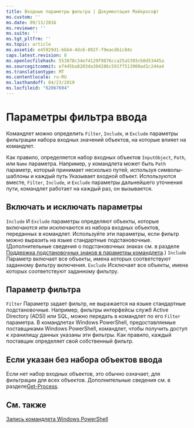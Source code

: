 ```yaml
---
title: Входные параметры фильтра | Документация Майкрософт
ms.custom: ''
ms.date: 09/13/2016
ms.reviewer: ''
ms.suite: ''
ms.tgt_pltfrm: ''
ms.topic: article
ms.assetid: e45929d1-bbb4-4dc6-892f-f9eacdb1c84c
caps.latest.revision: 8
ms.openlocfilehash: 553878c34e74129f9876cca25a5393cb0d53445a
ms.sourcegitcommit: e7445ba8203da304286c591ff513900ad1c244a4
ms.translationtype: MT
ms.contentlocale: ru-RU
ms.lasthandoff: 04/23/2019
ms.locfileid: "62067694"
---
```

# <a name="input-filter-parameters"></a>Параметры фильтра ввода

Командлет можно определить `Filter`, `Include`, и `Exclude` параметры фильтрации набора входных значений объектов, на которые влияет на командлет.

Как правило, определяется набор входных объектов `InputObject`, `Path`, или `Name` параметра. Например, у командлета может быть `Path` параметр, который принимает несколько путей, используя символы-шаблоны и каждый путь Указывает входной объект. Используются вместе, `Filter`, `Include`, и `Exclude` параметры дальнейшего уточнения пути, командлет работает на каждый раз, он вызывается.

## <a name="include-and-exclude-parameters"></a>Включать и исключать параметры

`Include` И `Exclude` параметры определяют объекты, которые включаются или исключаются из набора входных объектов, переданных в командлет. Используйте эти параметры, если фильтр можно выразить на языке стандартные подстановочные. (Дополнительные сведения о подстановочных знаках см. в разделе [Поддержка подстановочных знаков в параметры командлета](./supporting-wildcard-characters-in-cmdlet-parameters.md).) `Include` Параметр включает все объекты, имена которых соответствуют заданному фильтру включения. `Exclude` Исключает все объекты, имена которых соответствуют заданному фильтру.

## <a name="filter-parameter"></a>Параметр фильтра

`Filter` Параметр задает фильтр, не выражается на языке стандартные подстановочные. Например, фильтры интерфейсы служб Active Directory (ADSI) или SQL, можно передать в командлет по его `Filter` параметра. В командлетах Windows PowerShell, предоставляемые поставщиками Windows PowerShell, командлет, чтобы получить доступ к хранилищу данных указаны эти фильтры. Как правило, каждый поставщик определяет свой собственный фильтр.

## <a name="filtering-if-no-set-of-input-objects-is-specified"></a>Если указан без набора объектов ввода

Если нет набор входных объектов, это обычно означает, для фильтрации для всех объектов. Дополнительные сведения см. в разделе[Get-Process](/powershell/module/Microsoft.PowerShell.Management/Get-Process).

## <a name="see-also"></a>См. также

[Запись командлета Windows PowerShell](./writing-a-windows-powershell-cmdlet.md)